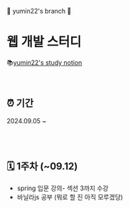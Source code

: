 🎉 yumin22's branch 🎉
# 웹 개발 스터디
📚[yumin22's study notion](https://stream-damselfly-2b5.notion.site/10eb2bf3cbd7809f9f9af9da90baacb6?pvs=4)

<br/>

## ⏰ 기간
2024.09.05 ~

<br/><br/>

## 🗓️ 1주차 (~09.12)
+ spring 입문 강의- 섹션 3까지 수강
+ 바닐라js 공부 (뭐로 할 진 아직 모루겠당)
  
